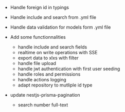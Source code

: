 - Handle foreign id in typings
- Handle include and search from .yml file
- Handle data validation for models form .yml file
- Add some functionnalities

  - handle include and search fields
  - realtime on write operations with SSE
  - export data to xlxs with filter
  - handle file upload
  - handle jwt authentication with first user seeding
  - handle roles and permissions
  - handle actions logging
  - adapt repository to mutliple id type
- update nestjs-prisma-pagination

  - search number full-text
